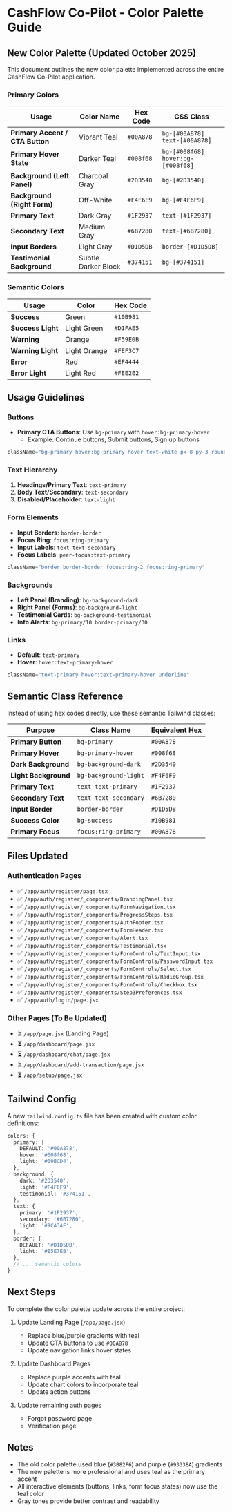 # CashFlow Co-Pilot - Color Palette Guide

## New Color Palette (Updated October 2025)

This document outlines the new color palette implemented across the entire CashFlow Co-Pilot application.

### Primary Colors

| Usage | Color Name | Hex Code | CSS Class |
|-------|-----------|----------|-----------|
| **Primary Accent / CTA Button** | Vibrant Teal | `#00A878` | `bg-[#00A878]` `text-[#00A878]` |
| **Primary Hover State** | Darker Teal | `#008f68` | `bg-[#008f68]` `hover:bg-[#008f68]` |
| **Background (Left Panel)** | Charcoal Gray | `#2D3540` | `bg-[#2D3540]` |
| **Background (Right Form)** | Off-White | `#F4F6F9` | `bg-[#F4F6F9]` |
| **Primary Text** | Dark Gray | `#1F2937` | `text-[#1F2937]` |
| **Secondary Text** | Medium Gray | `#6B7280` | `text-[#6B7280]` |
| **Input Borders** | Light Gray | `#D1D5DB` | `border-[#D1D5DB]` |
| **Testimonial Background** | Subtle Darker Block | `#374151` | `bg-[#374151]` |

### Semantic Colors

| Usage | Color | Hex Code |
|-------|-------|----------|
| **Success** | Green | `#10B981` |
| **Success Light** | Light Green | `#D1FAE5` |
| **Warning** | Orange | `#F59E0B` |
| **Warning Light** | Light Orange | `#FEF3C7` |
| **Error** | Red | `#EF4444` |
| **Error Light** | Light Red | `#FEE2E2` |

## Usage Guidelines

### Buttons

- **Primary CTA Buttons**: Use `bg-primary` with `hover:bg-primary-hover`
  - Example: Continue buttons, Submit buttons, Sign up buttons
  
```jsx
className="bg-primary hover:bg-primary-hover text-white px-8 py-3 rounded-lg"
```

### Text Hierarchy

1. **Headings/Primary Text**: `text-primary` 
2. **Body Text/Secondary**: `text-secondary`
3. **Disabled/Placeholder**: `text-light`

### Form Elements

- **Input Borders**: `border-border` 
- **Focus Ring**: `focus:ring-primary`
- **Input Labels**: `text-text-secondary`
- **Focus Labels**: `peer-focus:text-primary`

```jsx
className="border border-border focus:ring-2 focus:ring-primary"
```

### Backgrounds

- **Left Panel (Branding)**: `bg-background-dark`
- **Right Panel (Forms)**: `bg-background-light`
- **Testimonial Cards**: `bg-background-testimonial`
- **Info Alerts**: `bg-primary/10 border-primary/30`

### Links

- **Default**: `text-primary`
- **Hover**: `hover:text-primary-hover`

```jsx
className="text-primary hover:text-primary-hover underline"
```

## Semantic Class Reference

Instead of using hex codes directly, use these semantic Tailwind classes:

| Purpose | Class Name | Equivalent Hex |
|---------|------------|----------------|
| **Primary Button** | `bg-primary` | `#00A878` |
| **Primary Hover** | `bg-primary-hover` | `#008f68` |
| **Dark Background** | `bg-background-dark` | `#2D3540` |
| **Light Background** | `bg-background-light` | `#F4F6F9` |
| **Primary Text** | `text-text-primary` | `#1F2937` |
| **Secondary Text** | `text-text-secondary` | `#6B7280` |
| **Input Border** | `border-border` | `#D1D5DB` |
| **Success Color** | `bg-success` | `#10B981` |
| **Primary Focus** | `focus:ring-primary` | `#00A878` |

## Files Updated

### Authentication Pages
- ✅ `/app/auth/register/page.tsx`
- ✅ `/app/auth/register/_components/BrandingPanel.tsx`
- ✅ `/app/auth/register/_components/FormNavigation.tsx`
- ✅ `/app/auth/register/_components/ProgressSteps.tsx`
- ✅ `/app/auth/register/_components/AuthFooter.tsx`
- ✅ `/app/auth/register/_components/FormHeader.tsx`
- ✅ `/app/auth/register/_components/Alert.tsx`
- ✅ `/app/auth/register/_components/Testimonial.tsx`
- ✅ `/app/auth/register/_components/FormControls/TextInput.tsx`
- ✅ `/app/auth/register/_components/FormControls/PasswordInput.tsx`
- ✅ `/app/auth/register/_components/FormControls/Select.tsx`
- ✅ `/app/auth/register/_components/FormControls/RadioGroup.tsx`
- ✅ `/app/auth/register/_components/FormControls/Checkbox.tsx`
- ✅ `/app/auth/register/_components/Step3Preferences.tsx`
- ✅ `/app/auth/login/page.jsx`

### Other Pages (To Be Updated)
- ⏳ `/app/page.jsx` (Landing Page)
- ⏳ `/app/dashboard/page.jsx`
- ⏳ `/app/dashboard/chat/page.jsx`
- ⏳ `/app/dashboard/add-transaction/page.jsx`
- ⏳ `/app/setup/page.jsx`

## Tailwind Config

A new `tailwind.config.ts` file has been created with custom color definitions:

```typescript
colors: {
  primary: {
    DEFAULT: '#00A878',
    hover: '#008f68',
    light: '#00BCD4',
  },
  background: {
    dark: '#2D3540',
    light: '#F4F6F9',
    testimonial: '#374151',
  },
  text: {
    primary: '#1F2937',
    secondary: '#6B7280',
    light: '#9CA3AF',
  },
  border: {
    DEFAULT: '#D1D5DB',
    light: '#E5E7EB',
  },
  // ... semantic colors
}
```

## Next Steps

To complete the color palette update across the entire project:

1. Update Landing Page (`/app/page.jsx`)
   - Replace blue/purple gradients with teal
   - Update CTA buttons to use `#00A878`
   - Update navigation links hover states

2. Update Dashboard Pages
   - Replace purple accents with teal
   - Update chart colors to incorporate teal
   - Update action buttons

3. Update remaining auth pages
   - Forgot password page
   - Verification page

## Notes

- The old color palette used blue (`#3B82F6`) and purple (`#9333EA`) gradients
- The new palette is more professional and uses teal as the primary accent
- All interactive elements (buttons, links, form focus states) now use the teal color
- Gray tones provide better contrast and readability
